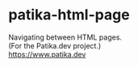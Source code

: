 # patika-html-page
Navigating between HTML pages.\
(For the Patika.dev project.)\
https://www.patika.dev
